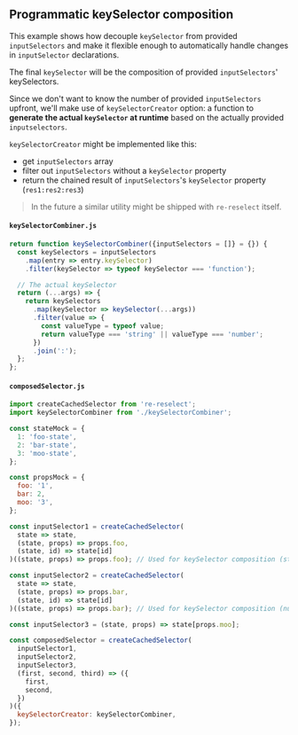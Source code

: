 ## Programmatic keySelector composition

This example shows how decouple `keySelector` from provided `inputSelectors` and make it flexible enough to automatically handle changes in `inputSelector` declarations.

The final `keySelector` will be the composition of provided `inputSelectors`' keySelectors.

Since we don't want to know the number of provided `inputSelectors` upfront, we'll make use of `keySelectorCreator` option: a function to **generate the actual `keySelector` at runtime** based on the actually provided `inputselectors`.

`keySelectorCreator` might be implemented like this:

- get `inputSelectors` array
- filter out `inputSelectors` without a `keySelector` property
- return the chained result of `inputSelectors`'s `keySelector` property (`res1:res2:res3`)

> In the future a similar utility might be shipped with `re-reselect` itself.

#### `keySelectorCombiner.js`

```js
return function keySelectorCombiner({inputSelectors = []} = {}) {
  const keySelectors = inputSelectors
    .map(entry => entry.keySelector)
    .filter(keySelector => typeof keySelector === 'function');

  // The actual keySelector
  return (...args) => {
    return keySelectors
      .map(keySelector => keySelector(...args))
      .filter(value => {
        const valueType = typeof value;
        return valueType === 'string' || valueType === 'number';
      })
      .join(':');
  };
};
```

#### `composedSelector.js`

```js
import createCachedSelector from 're-reselect';
import keySelectorCombiner from './keySelectorCombiner';

const stateMock = {
  1: 'foo-state',
  2: 'bar-state',
  3: 'moo-state',
};

const propsMock = {
  foo: '1',
  bar: 2,
  moo: '3',
};

const inputSelector1 = createCachedSelector(
  state => state,
  (state, props) => props.foo,
  (state, id) => state[id]
)((state, props) => props.foo); // Used for keySelector composition (string)

const inputSelector2 = createCachedSelector(
  state => state,
  (state, props) => props.bar,
  (state, id) => state[id]
)((state, props) => props.bar); // Used for keySelector composition (number)

const inputSelector3 = (state, props) => state[props.moo];

const composedSelector = createCachedSelector(
  inputSelector1,
  inputSelector2,
  inputSelector3,
  (first, second, third) => ({
    first,
    second,
  })
)({
  keySelectorCreator: keySelectorCombiner,
});
```

